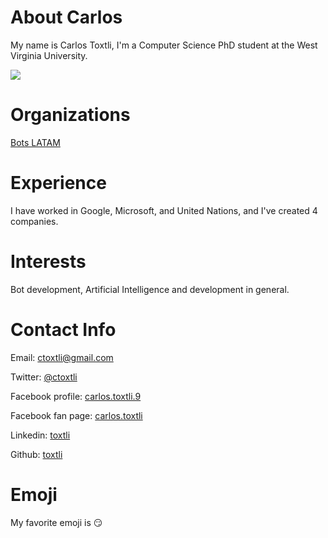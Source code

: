 # About Carlos
My name is Carlos Toxtli, I'm a Computer Science PhD student at the West Virginia University.

![](https://avatars3.githubusercontent.com/u/1299233?v=4&s=150)

# Organizations
[Bots LATAM](https://www.facebook.com/groups/botsLATAM)

# Experience
I have worked in Google, Microsoft, and United Nations, and I've created 4 companies.

# Interests
Bot development, Artificial Intelligence and development in general.

# Contact Info
Email: [ctoxtli@gmail.com](mailto:ctoxtli@gmail.com)  

Twitter: [@ctoxtli](https://twitter.com/ctoxtli)  

Facebook profile: [carlos.toxtli.9](https://www.facebook.com/carlos.toxtli.9)

Facebook fan page: [carlos.toxtli](https://www.facebook.com/carlos.toxtli)  

Linkedin: [toxtli](https://www.linkedin.com/in/toxtli/)

Github: [toxtli](https://github.com/toxtli)

# Emoji
My favorite emoji is 😏